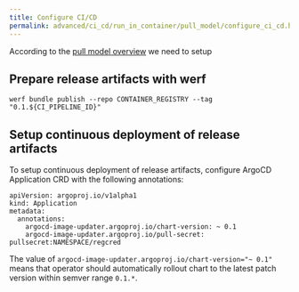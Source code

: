 ```yaml
---
title: Configure CI/CD
permalink: advanced/ci_cd/run_in_container/pull_model/configure_ci_cd.html
---
```


According to the [pull model overview](#TODO) we need to setup 


## Prepare release artifacts with werf

```
werf bundle publish --repo CONTAINER_REGISTRY --tag "0.1.${CI_PIPELINE_ID}"
```

## Setup continuous deployment of release artifacts

To setup continuous deployment of release artifacts, configure ArgoCD Application CRD with the following annotations:

```
apiVersion: argoproj.io/v1alpha1
kind: Application
metadata:
  annotations:
    argocd-image-updater.argoproj.io/chart-version: ~ 0.1
    argocd-image-updater.argoproj.io/pull-secret: pullsecret:NAMESPACE/regcred
```

The value of `argocd-image-updater.argoproj.io/chart-version="~ 0.1"` means that operator should automatically rollout chart to the latest patch version within semver range `0.1.*`.
